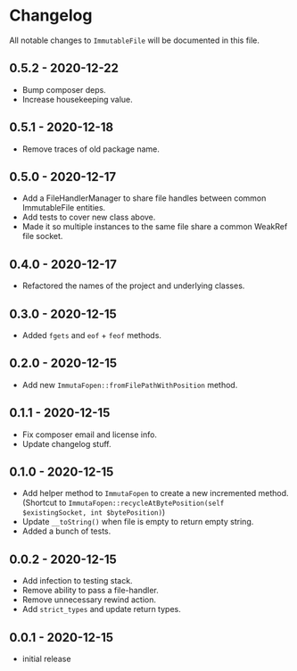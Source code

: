 # Changelog

All notable changes to `ImmutableFile` will be documented in this file.

## 0.5.2 - 2020-12-22
- Bump composer deps.
- Increase housekeeping value.

## 0.5.1 - 2020-12-18
- Remove traces of old package name.

## 0.5.0 - 2020-12-17
- Add a FileHandlerManager to share file handles between common ImmutableFile entities.
- Add tests to cover new class above.
- Made it so multiple instances to the same file share a common WeakRef file socket.

## 0.4.0 - 2020-12-17
- Refactored the names of the project and underlying classes.

## 0.3.0 - 2020-12-15
- Added `fgets` and `eof` + `feof` methods.

## 0.2.0 - 2020-12-15
- Add new `ImmutaFopen::fromFilePathWithPosition` method.

## 0.1.1 - 2020-12-15
- Fix composer email and license info.
- Update changelog stuff.

## 0.1.0 - 2020-12-15
- Add helper method to `ImmutaFopen` to create a new incremented method.  (Shortcut to `ImmutaFopen::recycleAtBytePosition(self $existingSocket, int $bytePosition)`)
- Update `__toString()` when file is empty to return empty string.
- Added a bunch of tests.

## 0.0.2 - 2020-12-15

- Add infection to testing stack.
- Remove ability to pass a file-handler.
- Remove unnecessary rewind action.
- Add `strict_types` and update return types.

## 0.0.1 - 2020-12-15
- initial release